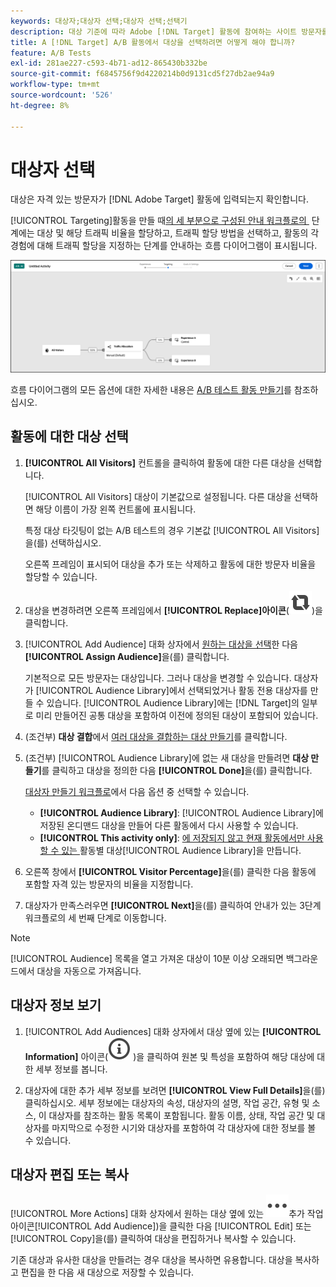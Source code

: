 ```yaml
---
keywords: 대상자;대상자 선택;대상자 선택;선택기
description: 대상 기준에 따라 Adobe [!DNL Target] 활동에 참여하는 사이트 방문자를 정의합니다.
title: A [!DNL Target] A/B 활동에서 대상을 선택하려면 어떻게 해야 합니까?
feature: A/B Tests
exl-id: 281ae227-c593-4b71-ad12-865430b332be
source-git-commit: f6845756f9d4220214b0d9131cd5f27db2ae94a9
workflow-type: tm+mt
source-wordcount: '526'
ht-degree: 8%

---
```


# 대상자 선택

대상은 자격 있는 방문자가 [!DNL Adobe Target] 활동에 입력되는지 확인합니다.

[!UICONTROL Targeting]활동을 만들 때[의 세 부분으로 구성된 안내 워크플로의 &#x200B;](/help/main/c-activities/t-test-ab/t-test-create-ab/test-create-ab.md) 단계에는 대상 및 해당 트래픽 비율을 할당하고, 트래픽 할당 방법을 선택하고, 활동의 각 경험에 대해 트래픽 할당을 지정하는 단계를 안내하는 흐름 다이어그램이 표시됩니다.

![A/B 테스트 타깃팅 단계](/help/main/c-activities/t-test-ab/t-test-create-ab/assets/ab_flow-new-ui.png)

흐름 다이어그램의 모든 옵션에 대한 자세한 내용은 [A/B 테스트 활동 만들기](/help/main/c-activities/t-test-ab/t-test-create-ab/test-create-ab.md)를 참조하십시오.

## 활동에 대한 대상 선택

1. **[!UICONTROL All Visitors]** 컨트롤을 클릭하여 활동에 대한 다른 대상을 선택합니다.

   [!UICONTROL All Visitors] 대상이 기본값으로 설정됩니다. 다른 대상을 선택하면 해당 이름이 가장 왼쪽 컨트롤에 표시됩니다.

   특정 대상 타깃팅이 없는 A/B 테스트의 경우 기본값 [!UICONTROL All Visitors]을(를) 선택하십시오.

   오른쪽 프레임이 표시되어 대상을 추가 또는 삭제하고 활동에 대한 방문자 비율을 할당할 수 있습니다.

1. 대상을 변경하려면 오른쪽 프레임에서 **[!UICONTROL Replace]아이콘**(![바꾸기 아이콘](/help/main/assets/icons/Retweet.svg))을 클릭합니다.

1. [!UICONTROL Add Audience] 대화 상자에서 [원하는 대상을 선택](/help/main/c-activities/t-test-ab/t-test-create-ab/ab-audience.md)한 다음 **[!UICONTROL Assign Audience]**&#x200B;을(를) 클릭합니다.

   기본적으로 모든 방문자는 대상입니다. 그러나 대상을 변경할 수 있습니다. 대상자가 [!UICONTROL Audience Library]에서 선택되었거나 활동 전용 대상자를 만들 수 있습니다. [!UICONTROL Audience Library]에는 [!DNL Target]의 일부로 미리 만들어진 공통 대상을 포함하여 이전에 정의된 대상이 포함되어 있습니다.

1. (조건부) **대상 결합**&#x200B;에서 [여러 대상을 결합하는 대상 만들기](/help/main/c-target/combining-multiple-audiences.md)를 클릭합니다.

1. (조건부) [!UICONTROL Audience Library]에 없는 새 대상을 만들려면 **대상 만들기**&#x200B;를 클릭하고 대상을 정의한 다음 **[!UICONTROL Done]**&#x200B;을(를) 클릭합니다.

   [대상자 만들기 워크플로](/help/main/c-target/c-audiences/audiences.md)에서 다음 옵션 중 선택할 수 있습니다.

   * **[!UICONTROL Audience Library]**: [!UICONTROL Audience Library]에 저장된 온디맨드 대상을 만들어 다른 활동에서 다시 사용할 수 있습니다.
   * **[!UICONTROL This activity only]**: [에 저장되지 않고 현재 활동에서만 사용할 수 있는 &#x200B;](/help/main/c-target/creating-activity-only-audience.md)활동별 대상[!UICONTROL Audience Library]을 만듭니다.

1. 오른쪽 창에서 **[!UICONTROL Visitor Percentage]**&#x200B;을(를) 클릭한 다음 활동에 포함할 자격 있는 방문자의 비율을 지정합니다.

1. 대상자가 만족스러우면 **[!UICONTROL Next]**&#x200B;을(를) 클릭하여 안내가 있는 3단계 워크플로의 세 번째 단계로 이동합니다.

>[!NOTE]
>
>[!UICONTROL Audience] 목록을 열고 가져온 대상이 10분 이상 오래되면 백그라운드에서 대상을 자동으로 가져옵니다.

## 대상자 정보 보기

1. [!UICONTROL Add Audiences] 대화 상자에서 대상 옆에 있는 **[!UICONTROL Information]** 아이콘(![정보 아이콘](/help/main/assets/icons/InfoOutline.svg) )을 클릭하여 원본 및 특성을 포함하여 해당 대상에 대한 세부 정보를 봅니다.

1. 대상자에 대한 추가 세부 정보를 보려면 **[!UICONTROL View Full Details]**&#x200B;을(를) 클릭하십시오. 세부 정보에는 대상자의 속성, 대상자의 설명, 작업 공간, 유형 및 소스, 이 대상자를 참조하는 활동 목록이 포함됩니다. 활동 이름, 상태, 작업 공간 및 대상자를 마지막으로 수정한 시기와 대상자를 포함하여 각 대상자에 대한 정보를 볼 수 있습니다.

## 대상자 편집 또는 복사

[!UICONTROL More Actions] 대화 상자에서 원하는 대상 옆에 있는 ![&#x200B; 아이콘(](/help/main/assets/icons/More.svg)추가 작업 아이콘[!UICONTROL Add Audience])을 클릭한 다음 [!UICONTROL Edit] 또는 [!UICONTROL Copy]을(를) 클릭하여 대상을 편집하거나 복사할 수 있습니다.

기존 대상과 유사한 대상을 만들려는 경우 대상을 복사하면 유용합니다. 대상을 복사하고 편집을 한 다음 새 대상으로 저장할 수 있습니다.
